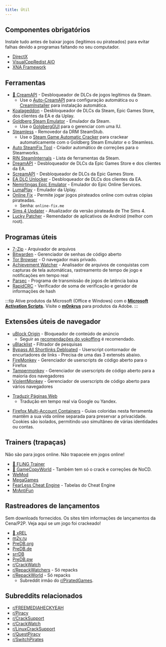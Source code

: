 ```yaml
---
title: Útil
---
```


## Componentes obrigatórios

Instale tudo antes de baixar jogos (legítimos ou pirateados) para evitar falhas devido a programas
faltando no seu computador.

- [DirectX](https://www.microsoft.com/download/details.aspx?id=35)
- [VisualCppRedist AIO](https://github.com/abbodi1406/vcredist/releases/latest)
- [XNA Framework](https://www.microsoft.com/download/details.aspx?id=20914)

## Ferramentas

- [🌟 CreamAPI](https://cs.rin.ru/forum/viewtopic.php?f=29&t=70576) - Desbloqueador de DLCs de jogos
  legítimos da Steam.
  - Use o [Auto-CreamAPI](https://cs.rin.ru/forum/viewtopic.php?p=2013521) para configuração
    automática ou o [CreamInstaller](https://github.com/pointfeev/CreamInstaller) para instalação
    automática.
- [Koalageddon](https://github.com/acidicoala/Koalageddon) - Desbloqueador de DLCs da Steam, Epic
  Games Store, dos clientes da EA e da Uplay.
- [Goldberg Steam Emulator](https://cs.rin.ru/forum/viewtopic.php?f=29&t=91627) - Emulador da Steam.
  - Use o [GolgbergGUI](https://cs.rin.ru/forum/viewtopic.php?f=29&t=111152) para o gerenciar com
    uma IU.
- [Steamless](https://github.com/atom0s/Steamless) - Removedor da DRM SteamStub.
  - Use o [Steam Game Automatic Cracker](https://github.com/oureveryday/Steam-auto-crack) para
    crackear automaticamente com o Goldberg Steam Emulator e o Steamless.
- [Auto SteamFix Tool](https://cs.rin.ru/forum/viewtopic.php?f=29&t=97112) - Criador automático de
  correções para o Steamworks.
- [RIN SteamInternals](https://cs.rin.ru/forum/viewtopic.php?f=10&t=65887) - Lista de ferramentas da
  Steam.
- [DreamAPI](https://cs.rin.ru/forum/viewtopic.php?f=10&t=111520) - Desbloqueador de DLCs da Epic
  Games Store e dos clientes da EA.
- [ScreamAPI](https://github.com/acidicoala/ScreamAPI) - Desbloqueador de DLCs da Epic Games Store.
- [EA DLC Unlocker](https://cs.rin.ru/forum/viewtopic.php?f=20&t=104412) - Desbloqueador de DLCs dos
  clientes da EA.
- [Nemirtingas Epic Emulator](https://cs.rin.ru/forum/viewtopic.php?f=29&t=105551) - Emulador do
  Epic Online Services.
- [LumaPlay](https://cs.rin.ru/forum/viewtopic.php?f=29&t=67197) - Emulador da Uplay.
- [Online Fix](https://online-fix.me) - Permite jogar jogos pirateados online com outras cópias
  pirateadas.
  - Senha: `online-fix.me`
- [Sims 4 Updater](https://cs.rin.ru/forum/viewtopic.php?f=29&t=102519) - Atualizador da versão
  pirateada de The Sims 4.
- [Lucky Patcher](https://www.luckypatchers.com) - Remendador de aplicativos de Android (melhor com
  root).

## Programas úteis

- [7-Zip](https://7-zip.org) - Arquivador de arquivos
- [Bitwarden](https://bitwarden.com) - Gerenciador de senhas de código aberto
- [Tor Browser](https://www.torproject.org) - O navegador mais privado.
- [Achievement Watcher](https://xan105.github.io/Achievement-Watcher) - Analisador de arquivos de
  conquistas com capturas de tela automáticas, rastreamento de tempo de jogo e notificações em tempo
  real
- [Parsec](https://parsec.app) - Programa de transmissão de jogos de latência baixa
- [RapidCRC](https://ov2.eu/programs/rapidcrc-unicode) - Verificador de soma de verificação e
  gerador de informações de hash

:::tip
Ative produtos da Microsoft (Office e Windows) com o
**[Microsoft Activation Scripts](https://github.com/massgravel/Microsoft-Activation-Scripts).**
Visite o **[m0nkrus](https://w14.monkrus.ws)** para produtos da Adobe.
:::

## Extensões úteis de navegador

- [uBlock Origin](https://ublockorigin.com) - Bloqueador de conteúdo de anúncio
  - Seguir as
    [recomendações do yokoffing](https://github.com/yokoffing/filterlists#recommended-filters-for-ublock-origin)
    é recomendado.
- [uBlacklist](https://iorate.github.io/ublacklist/docs) - Filtrador de pesquisas
- [Bypass All Shortlinks Debloated](https://codeberg.org/Amm0ni4/bypass-all-shortlinks-debloated) -
  Userscript contornador de encurtadores de links - Precisa de uma das 3 extensẽs abaixo.
- [FireMonkey](https://addons.mozilla.org/firefox/addon/firemonkey) - Gerenciador de userscripts de
  código aberto para o Firefox
- [Tampermonkey](https://www.tampermonkey.net) - Gerenciador de userscripts de código aberto para a
  maioria dos navegadores
- [ViolentMonkey](https://violentmonkey.github.io) - Gerenciador de userscripts de código aberto
para vários navegadores

<ul>
  <li id="translator"><a href="https://github.com/FilipePS/Traduzir-paginas-web">Traduzir Páginas Web</a>
    <ul>
      <li>Tradução em tempo real via Google ou Yandex.</li>
    </ul>
  </li>
</ul>

- [Firefox Multi-Account Containers](https://github.com/mozilla/multi-account-containers) - Guias
  coloridas nesta ferramenta mantêm a sua vida online separada para preservar a privacidade. Cookies
  são isolados, permitindo uso simultâneo de várias identidades ou contas.

## Trainers (trapaças)

Não são para jogos online. Não trapaceie em jogos online!

- [🌟 FLiNG Trainer](https://flingtrainer.com)
- [🌟 GameCopyWorld](https://gamecopyworld.com/games) - Também tem só o crack e correções de NoCD.
- [WeMod](https://www.wemod.com)
- [MegaGames](https://megagames.com)
- [FearLess Cheat Engine](https://fearlessrevolution.com) - Tabelas do Cheat Engine
- [MrAntiFun](https://mrantifun.net)

## Rastreadores de lançamentos

Sem downloads fornecidos. Os sites têm informações de lançamentos da Cena/P2P. Veja aqui se um jogo
foi crackeado!

- [🌟 xREL](https://www.xrel.to/games-release-list.html?lang=en_US)
- [m2v.ru](https://m2v.ru/?func=part&Part=3)
- [PreDB.org](https://predb.org/cats/GAMES)
- [PreDB.de](https://predb.de/section/GAMES)
- [srrDB](https://www.srrdb.com/browse/category:pc/1)
- [PreDB.pw](https://predb.pw)
- [r/CrackWatch](https://www.reddit.com/r/CrackWatch)
- [r/RepackWatchers](https://www.reddit.com/r/RepackWatchers) - Só repacks
- [r/RepackWorld](https://www.reddit.com/r/RepackWorld) - Só repacks
  - Subreddit irmão do [r/PiratedGames](https://www.reddit.com/r/PiratedGames).

## Subreddits relacionados

- [r/FREEMEDIAHECKYEAH](https://www.reddit.com/r/FREEMEDIAHECKYEAH)
- [r/Piracy](https://www.reddit.com/r/Piracy)
- [r/CrackSupport](https://www.reddit.com/r/CrackSupport)
- [r/CrackWatch](https://www.reddit.com/r/CrackWatch)
- [r/LinuxCrackSupport](https://www.reddit.com/r/LinuxCrackSupport)
- [r/QuestPiracy](https://www.reddit.com/r/QuestPiracy)
- [r/SwitchPirates](https://www.reddit.com/r/SwitchPirates)

